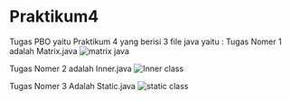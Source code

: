 # Praktikum4
Tugas PBO yaitu Praktikum 4 yang berisi 3 file java yaitu :
Tugas Nomer 1 adalah Matrix.java
![matrix java](https://user-images.githubusercontent.com/80385024/112766284-387b3180-903b-11eb-8126-8e2d0c4e54c5.jpg)

Tugas Nomer 2 adalah Inner.java
![Inner class](https://user-images.githubusercontent.com/80385024/112766319-6fe9de00-903b-11eb-85aa-b87964692310.jpg)

Tugas Nomer 3 Adalah Static.java
![static class](https://user-images.githubusercontent.com/80385024/112766359-a4f63080-903b-11eb-9fcd-1b44c18fc1ea.jpg)
